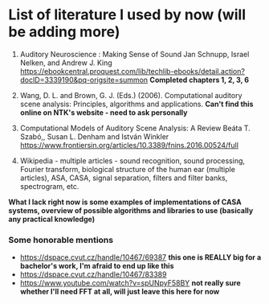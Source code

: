 # List of literature I used by now (will be adding more)

1. Auditory Neuroscience : Making Sense of Sound
Jan Schnupp, Israel Nelken, and Andrew J. King
https://ebookcentral.proquest.com/lib/techlib-ebooks/detail.action?docID=3339190&pq-origsite=summon
**Completed chapters 1, 2, 3, 6**

2. Wang, D. L. and Brown, G. J. (Eds.) (2006). Computational auditory scene analysis: Principles,
algorithms and applications.
**Can't find this online on NTK's website - need to ask personally**

3. Computational Models of Auditory Scene Analysis: A Review
Beáta T. Szabó,, Susan L. Denham and István Winkler
https://www.frontiersin.org/articles/10.3389/fnins.2016.00524/full

4. Wikipedia - multiple articles - sound recognition, sound processing, Fourier transform,
biological structure of the human ear (multiple articles),
ASA, CASA, signal separation, filters and filter banks, spectrogram, etc.

**What I lack right now is some examples of implementations of CASA systems, overview of
possible algorithms and libraries to use (basically any practical knowledge)**

### Some honorable mentions

 - https://dspace.cvut.cz/handle/10467/69387  **this one is REALLY big for a bachelor's
work, I'm afraid to end up like this**
 - https://dspace.cvut.cz/handle/10467/83389
 - https://www.youtube.com/watch?v=spUNpyF58BY  **not really sure whether I'll need FFT at all,
will just leave this here for now**